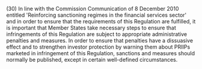 (30) In line with the Commission Communication of 8 December 2010 entitled 'Reinforcing sanctioning regimes in the financial services sector' and in order to ensure that the requirements of this Regulation are fulfilled, it is important that Member States take necessary steps to ensure that infringements of this Regulation are subject to appropriate administrative penalties and measures. In order to ensure that penalties have a dissuasive effect and to strengthen investor protection by warning them about PRIIPs marketed in infringement of this Regulation, sanctions and measures should normally be published, except in certain well-defined circumstances.